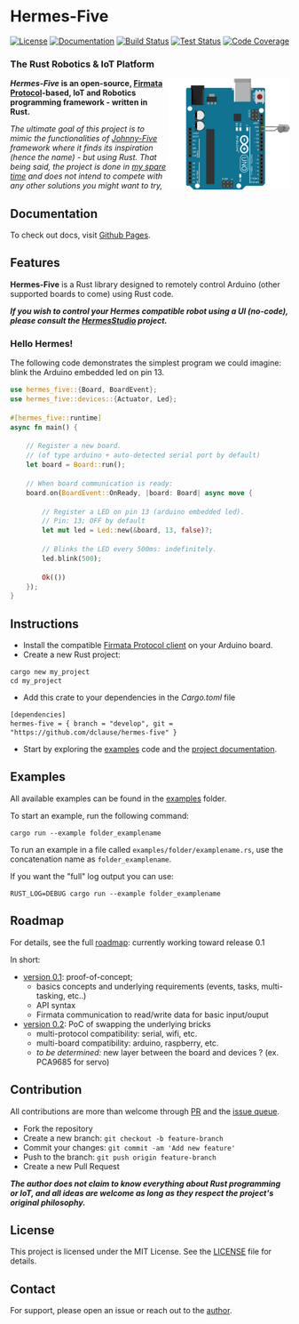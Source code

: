 # Hermes-Five

[![License](https://img.shields.io/github/license/dclause/hermes-five?color=success)](/LICENSE)
[![Documentation](https://img.shields.io/badge/documentation-_online-success)](https://dclause.github.io/hermes-five/)
[![Build Status](https://github.com/dclause/hermes-five/workflows/Build/badge.svg)](https://github.com/dclause/hermes-five/actions/workflows/build.yml)
[![Test Status](https://github.com/dclause/hermes-five/workflows/Test/badge.svg)](https://github.com/dclause/hermes-five/actions/workflows/test.yml)
[![Code Coverage](https://codecov.io/gh/dclause/hermes-five/graph/badge.svg?token=KF8EFDUQ7A)](https://codecov.io/gh/dclause/hermes-five)

### The Rust Robotics & IoT Platform

<img align="right" style="height:200px" alt="Schema sample of blinking led using Arduino UNO" src="https://github.com/dclause/hermes-five/blob/develop/docs/public/examples/led/led-blink.gif?raw=true" />

**_Hermes-Five_ is an open-source, [Firmata Protocol](https://github.com/firmata/protocol)-based, IoT and Robotics
programming framework - written in Rust.**

_The ultimate goal of this project is to mimic the functionalities of [Johnny-Five](https://johnny-five.io/) framework
where it finds its inspiration (hence the name) - but using Rust. That being said, the project is done
in [my spare time](https://github.com/dclause) and
does not intend
to compete with any other solutions you might want to try,_

## Documentation

To check out docs, visit [Github Pages](https://dclause.github.io/hermes-five).

## Features

**Hermes-Five** is a Rust library designed to remotely control Arduino (other supported boards to come) using Rust code.

**_If you wish to control your Hermes compatible robot using a UI (no-code), please consult
the [HermesStudio](https://github.com/dclause/hermes-studio)
project._**

### Hello Hermes!

The following code demonstrates the simplest program we could imagine: blink the Arduino embedded led on pin 13.

```rust
use hermes_five::{Board, BoardEvent};
use hermes_five::devices::{Actuator, Led};

#[hermes_five::runtime]
async fn main() {

    // Register a new board.
    // (of type arduino + auto-detected serial port by default)
    let board = Board::run();

    // When board communication is ready:
    board.on(BoardEvent::OnReady, |board: Board| async move {

        // Register a LED on pin 13 (arduino embedded led).
        // Pin: 13; OFF by default
        let mut led = Led::new(&board, 13, false)?;

        // Blinks the LED every 500ms: indefinitely.
        led.blink(500);

        Ok(())
    });
}
```

## Instructions

- Install the
  compatible [Firmata Protocol client](https://github.com/firmata/arduino/blob/main/examples/StandardFirmataPlus/StandardFirmataPlus.ino)
  on your Arduino board.
- Create a new Rust project:

```
cargo new my_project
cd my_project
```

- Add this crate to your dependencies in the _Cargo.toml_
  file

```
[dependencies]
hermes-five = { branch = "develop", git = "https://github.com/dclause/hermes-five" }
```

- Start by exploring the [examples](https://github.com/dclause/hermes-five/tree/develop/hermes-five/examples) code and
  the [project documentation](https://dclause.github.io/hermes-five).

## Examples

All available examples can be found in
the [examples](https://github.com/dclause/hermes-five/tree/develop/hermes-five/examples) folder.

To start an example, run the following command:

```
cargo run --example folder_examplename
```

To run an example in a file called `examples/folder/examplename.rs`, use the concatenation name
as `folder_examplename`.

If you want the "full" log output you can use:

```
RUST_LOG=DEBUG cargo run --example folder_examplename
```

## Roadmap

For details, see the full [roadmap](/roadmap.md): currently working
toward release 0.1

In short:

- [version 0.1](/roadmap.md#release-version-01): proof-of-concept;
    - basics concepts and underlying requirements (events, tasks, multi-tasking, etc..)
    - API syntax
    - Firmata communication to read/write data for basic input/ouput
- [version 0.2](/roadmap.md#release-version-02): PoC of swapping the underlying bricks
    - multi-protocol compatibility: serial, wifi, etc.
    - multi-board compatibility: arduino, raspberry, etc.
    - *to be determined:* new layer between the board and devices ? (ex. PCA9685 for servo)

## Contribution

All contributions are more than welcome through [PR](https://github.com/dclause/hermes-five/pulls) and
the [issue queue](https://github.com/dclause/hermes-five/issues).

- Fork the repository
- Create a new branch: `git checkout -b feature-branch`
- Commit your changes: `git commit -am 'Add new feature'`
- Push to the branch: `git push origin feature-branch`
- Create a new Pull Request

**_The author does not claim to know everything about Rust programming or IoT, and all ideas are welcome as long as they
respect the project's original philosophy._**

## License

This project is licensed under the MIT License. See
the [LICENSE](/LICENSE) file for details.

## Contact

For support, please open an issue or reach out to the [author](https://github.com/dclause).
